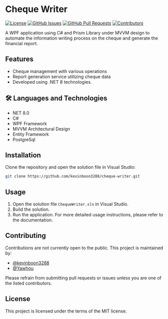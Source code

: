 # Cheque Writer

[![License](https://img.shields.io/badge/License-MIT-blue.svg)](https://opensource.org/licenses/MIT)
[![GitHub Issues](https://img.shields.io/github/issues/kevinboon3288/cheque-writer.svg)](https://github.com/kevinboon3288/cheque-writer/issues)
[![GitHub Pull Requests](https://img.shields.io/github/issues-pr/kevinboon3288/cheque-writer.svg)](https://github.com/kevinboon3288/cheque-writer/pulls)
[![Contributors](https://img.shields.io/github/contributors/kevinboon3288/cheque-writer)](https://github.com/kevinboon3288/cheque-writer/graphs/contributors)

A WPF application using C# and Prism Library under MVVM design to automate the information writing process on the cheque and generate the financial report.

## Features

- Cheque management with various operations
- Report generation service utilizing cheque data
- Developed using .NET 8 technologies.

## 🛠 Languages and Technologies

- NET 8.0
- C#
- WPF Framework
- MVVM Architectural Design
- Entity Framework
- PostgreSql

## Installation

Clone the repository and open the solution file in Visual Studio:

```bash
git clone https://github.com/kevinboon3288/cheque-writer.git
```

## Usage
1. Open the solution file `ChequeWriter.sln` in Visual Studio.
2. Build the solution.
3. Run the application.
For more detailed usage instructions, please refer to the documentation.

## Contributing
Contributions are not currently open to the public. This project is maintained by:
- [@kevinboon3288](https://github.com/kevinboon3288)
- [@Yawhou](https://github.com/Yawhou)

Please refrain from submitting pull requests or issues unless you are one of the listed contributors.

## License
This project is licensed under the terms of the MIT license.
